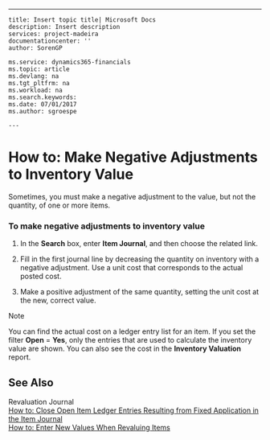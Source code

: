 ---
    title: Insert topic title| Microsoft Docs
    description: Insert description
    services: project-madeira
    documentationcenter: ''
    author: SorenGP

    ms.service: dynamics365-financials
    ms.topic: article
    ms.devlang: na
    ms.tgt_pltfrm: na
    ms.workload: na
    ms.search.keywords:
    ms.date: 07/01/2017
    ms.author: sgroespe

    ---
# How to: Make Negative Adjustments to Inventory Value
Sometimes, you must make a negative adjustment to the value, but not the quantity, of one or more items.  
  
### To make negative adjustments to inventory value  
  
1.  In the **Search** box, enter **Item Journal**, and then choose the related link.  
  
2.  Fill in the first journal line by decreasing the quantity on inventory with a negative adjustment. Use a unit cost that corresponds to the actual posted cost.  
  
3.  Make a positive adjustment of the same quantity, setting the unit cost at the new, correct value.  
  
> [!NOTE]  
>  You can find the actual cost on a ledger entry list for an item. If you set the filter **Open** \= **Yes**, only the entries that are used to calculate the inventory value are shown. You can also see the cost in the **Inventory Valuation** report.  
  
## See Also  
 Revaluation Journal   
 [How to: Close Open Item Ledger Entries Resulting from Fixed Application in the Item Journal](../FullExperience/how-to-close-open-item-ledger-entries-resulting-from-fixed-application-in-the-item-journal.md)   
 [How to: Enter New Values When Revaluing Items](../FullExperience/how-to-enter-new-values-when-revaluing-items.md)